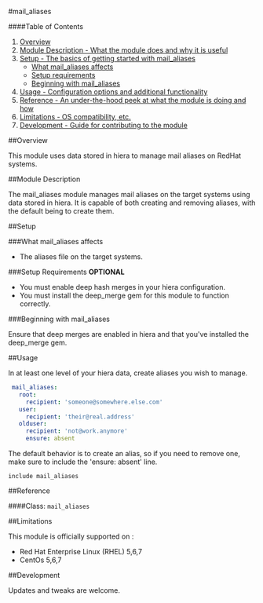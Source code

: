 #mail_aliases

####Table of Contents

1. [Overview](#overview)
2. [Module Description - What the module does and why it is useful](#module-description)
3. [Setup - The basics of getting started with mail_aliases](#setup)
    * [What mail_aliases affects](#what-mail_aliases-affects)
    * [Setup requirements](#setup-requirements)
    * [Beginning with mail_aliases](#beginning-with-mail_aliases)
4. [Usage - Configuration options and additional functionality](#usage)
5. [Reference - An under-the-hood peek at what the module is doing and how](#reference)
5. [Limitations - OS compatibility, etc.](#limitations)
6. [Development - Guide for contributing to the module](#development)

##Overview

This module uses data stored in hiera to manage mail aliases on RedHat systems.

##Module Description

The mail_aliases module manages mail aliases on the target systems using data stored in hiera. It is capable of both creating and removing aliases, with the default being to create them.

##Setup

###What mail_aliases affects

* The aliases file on the target systems.

###Setup Requirements **OPTIONAL**

* You must enable deep hash merges in your hiera configuration.
* You must install the deep_merge gem for this module to function correctly.
	
###Beginning with mail_aliases	

Ensure that deep merges are enabled in hiera and that you've installed the deep_merge gem.

##Usage

In at least one level of your hiera data, create aliases you wish to manage.

```yaml
 mail_aliases:
   root:
     recipient: 'someone@somewhere.else.com'
   user:
     recipient: 'their@real.address'
   olduser:
     recipient: 'not@work.anymore'
     ensure: absent
```

The default behavior is to create an alias, so if you need to remove one, make sure to include the 'ensure: absent' line.

```puppet
include mail_aliases
```

##Reference

####Class: `mail_aliases`

##Limitations

This module is officially supported on :
* Red Hat Enterprise Linux (RHEL) 5,6,7
* CentOs 5,6,7

##Development

Updates and tweaks are welcome.
